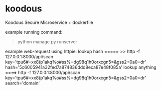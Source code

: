 # koodous
Koodous Secure Microservice + dockerfile

example running command:
> python manage.py runserver


example web-request using httpie:
lookup hash ===== >>  http -f 127.0.0.1:8000/api/scan key='tpu6#=xx8(p1akq%o#ss%=dg98q1h0orxcgn5=&gss2+0a0=dr' hash='5c6005941a32fed7a874836ddd8eca87e48f085a'
lookup anything ====> http -f 127.0.0.1:8000/api/scan key='tpu6#=xx8(p1akq%o#ss%=dg98q1h0orxcgn5=&gss2+0a0=dr' search='domain'
